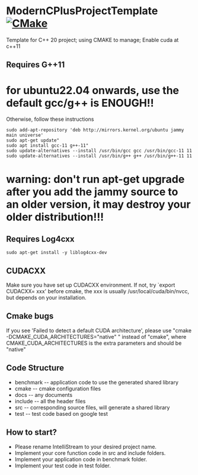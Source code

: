 # ModernCPlusProjectTemplate [![CMake](https://github.com/intellistream/ModernCPlusProjectTemplate/actions/workflows/cmake.yml/badge.svg?branch=main)](https://github.com/intellistream/ModernCPlusProjectTemplate/actions/workflows/cmake.yml)

Template for C++ 20 project; using CMAKE to manage; Enable cuda at c++11

## Requires G++11
# for ubuntu22.04 onwards, use the default gcc/g++ is ENOUGH!!
Otherwise, follow these instructions
```shell
sudo add-apt-repository 'deb http://mirrors.kernel.org/ubuntu jammy main universe'
sudo apt-get update"
sudo apt install gcc-11 g++-11"
sudo update-alternatives --install /usr/bin/gcc gcc /usr/bin/gcc-11 11
sudo update-alternatives --install /usr/bin/g++ g++ /usr/bin/g++-11 11
```
# warning: don't run apt-get upgrade after you add the jammy source to an older version, it may destroy your older distribution!!!
## Requires Log4cxx
```shell
sudo apt-get install -y liblog4cxx-dev
```
## CUDACXX
Make sure you have set up CUDACXX environment. If not, try `export CUDACXX= xxx' before cmake, the xxx is usually /usr/local/cuda/bin/nvcc, but depends on your installation.
## Cmake bugs
If you see 'Failed to detect a default CUDA architecture', please use "cmake -DCMAKE_CUDA_ARCHITECTURES="native" " instead of "cmake", where CMAKE_CUDA_ARCHITECTURES is the extra parameters and should be "native"
## Code Structure
- benchmark -- application code to use the generated shared library
- cmake -- cmake configuration files
- docs -- any documents
- include -- all the header files
- src -- corresponding source files, will generate a shared library
- test -- test code based on google test

## How to start?
- Please rename IntelliStream to your desired project name.
- Implement your core function code in src and include folders.
- Implement your application code in benchmark folder.
- Implement your test code in test folder.
